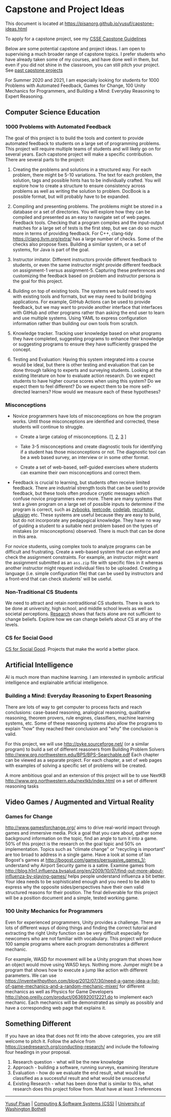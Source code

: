 # Capstone and Project Ideas

This document is located at <https://pisanorg.github.io/yusuf/capstone-ideas.html>

To apply for a capstone project, see my [CSSE Capstone Guidelines](./capstone.html)

Below are some potential capstone and project ideas.
I am open to supervising a much broader range of capstone topics. I prefer students who have already
taken some of my courses, and have done well in them, but even if you did not shine in the classroom,
you can still pitch your project. See [past capstone projects](https://pisanorg.github.io/yusuf/people)

For Summer 2020 and 2021, I am especially looking for students for 1000 Problems with Automated Feedback, Games for Change, 100 Unity Mechanics for Programmers, and Building a Mind: Everyday Reasoning to Expert Reasoning.

## Computer Science Education

### 1000 Problems with Automated Feedback

The goal of this project is to build the tools and content to provide
automated feedback to students on a large set of programming
problems. This project will require multiple teams of students and
will likely go on for several years. Each capstone project will make a
specific contribution. There are several parts to the project:

1. Creating the problems and solutions in a structured way. For each problem, there might be 5-10 variations. The text for each problem, the solution, tags and possible hints has to be individually crafted. You will explore how to create a structure to ensure consistency across problems as well as writing the solution to problem. DocBook is a possible format, but will probably have to be expanded.

2. Compiling and presenting problems. The problems might be stored in a database or a set of directories. You will explore how they can be compiled and presented as an easy to navigate set of web pages.
Feedback tools. Checking that a program compiles and the input-output matches for a large set of tests is the first step, but we can do so much more in terms of providing feedback. For C++, clang-tidy <https://clang.llvm.org/extra/> has a large number of checks. Some of the checks also propose fixes. Building a similar system, or a set of systems, for Java is part of the goal.

3. Instructor imitator. Different instructors provide different feedback to students, or even the same instructor might provide different feedback on assignment-1 versus assignment-5. Capturing these preferences and customizing the feedback based on problem and instructor persona is the goal for this project.

4. Building on top of existing tools. The systems we build need to work with existing tools and formats, but we may need to build bridging applications. For example, GitHub Actions can be used to provide feedback, but we may want to provide another interface that interfaces with GitHub and other programs rather than asking the end user to learn and use multiple systems. Using YAML to express configuration information rather than building our own tools from scratch.

5. Knowledge tracker. Tracking user knowledge based on what programs they have completed, suggesting programs to enhance their knowledge or suggesting programs to ensure they have sufficiently grasped the concept.

6. Testing and Evaluation: Having this system integrated into a course would be ideal, but there is other testing and evaluation that can be done through talking to experts and surveying students. Looking at the existing literature on how to evaluate action research. Do we expect students to have higher course scores when using this system? Do we expect them to feel different? Do we expect them to be more self-directed learners? How would we measure each of these hypotheses?

### Misconceptions

- Novice programmers have lots of misconceptions on how the program works.
Until those misconceptions are identified and corrected, these students will continue to
struggle.

  - Create a large catalog of misconceptions. [[1](https://dl.acm.org/citation.cfm?id=1734299),
  [2](http://csteachingtips.org/),
  [3](https://scholar.google.com/scholar?hl=en&as_sdt=0%2C48&q=cs1+student+misconceptions&btnG=)
  ]

  - Take 3-5 misconceptions and create diagnostic tools for identifying
  if a student has those misconceptions or not. The diagnostic tool can be a web based survey,
  an interview or in some other format.
  - Create a set of web-based, self-guided exercises where
  students can examine their own misconceptions and correct them.
  
- Feedback is crucial to learning, but students often receive limited feedback. There are industrial strength tools that can be used to provide feedback, but these tools often produce cryptic messages which confuse novice programmers even more. There are many systems that test a given program on a large set of possible inputs to determine if the program is correct, such as [zybooks](https://www.zybooks.com/), [leetcode](https://leetcode.com), [codelab](https://www.turingscraft.com/), [recurtutor](https://vtechworks.lib.vt.edu/handle/10919/64249), [uAssign](https://www.ideals.illinois.edu/handle/2142/101068) etc. These systems are useful because they are easy to build, but do not incorporate any pedagogical knowledge. They have no way of guiding a student to a suitable next problem based on the types of mistakes (or misconceptions) observed. There is much that can be done in this area.

For novice students, using complex tools to analyze programs can be difficult and frustrating. Create a web-based system that can enforce and check the assignment constraints. For example, an instructor might want the assignment submitted as an `ass.zip` file with specific files in it whereas another instructor might request individual files to be uploaded. Creating a language (i.e. simple configuration file) that can be used by instructors and a front-end that can check students' will be useful.
  
### Non-Traditional CS Students

We need to attract and retain nontraditional CS students. There is work to be done at university, high school,
and middle school levels as well as societal perceptions. [Research](https://www.tandfonline.com/doi/abs/10.1080/0163853X.2015.1136507) shows that facts alone are not sufficient to change beliefs. Explore how we can change beliefs about CS at any of the levels.

### CS for Social Good

[CS for Social Good](http://www.sigcas.org/csged/). Projects that make the world a better place.

## Artificial Intelligence

AI is much more than machine learning. I am interested in symbolic artificial intelligence and explainable artificial intelligence.

### Building a Mind: Everyday Reasoning to Expert Reasoning

There are lots of way to get computer to process facts and reach conclusions: case-based reasoning, analogical reasoning, qualitative reasoning, theorem provers, rule engines, classifiers, machine learning systems, etc. Some of these reasoning systems also allow the programs to explain "how" they reached their conclusion and "why" the conclusion is valid.

For this project, we will use <http://pyke.sourceforge.net/> (or a similar program) to build a set of different reasoners from Building Problem Solvers <http://www.qrg.northwestern.edu/BPS/BPS-Searchable.pdf> Each chapter can be viewed as a separate project. For each chapter, a set of web pages with examples of solving a specific set of problems will be created.

A more ambitious goal and an extension of this project will be to use NextKB <http://www.qrg.northwestern.edu/nextkb/index.html> on a set of different reasoning tasks

## Video Games / Augmented and Virtual Reality

### Games for Change

<http://www.gamesforchange.org/> aims to drive real-world impact through games and immersive media. Pick a goal that you care about, gather some background information on the topic, find an angle to turn it into a game. 50% of this project is the research on the goal topic and 50% on implementation. Topics such as "climate change" or "recycling is important" are too broad to address in a single game. Have a look at some of Ian Bogost's games at <http://bogost.com/games/persuasive_games_1/>; understand why Airport Security game is a satire. Examine games from <http://blog.h1n1.influenza.bvsalud.org/en/2009/10/07/find-out-more-about-influenza-by-playing-games/> helps people understand influenza a bit better. Your idea needs to be sophisticated enough and you need to be able to express why the opposite sides/perspectives have their own valid structured reasons for their position. The final deliverable for this project will be a position document and a simple, tested working game.

### 100 Unity Mechanics for Programmers

Even for experienced programmers, Unity provides a challenge. There are lots of different ways of doing things and finding the correct tutorial and extracting the right Unity function can be very difficult especially for newcomers who are not familiar with vocabulary. This project will produce 100 sample programs where each program demonstrates a different mechanic.

For example, WASD for movement will be a Unity program that shows how an object would move using WASD keys. Nothing more. Jumper might be a program that shows how to execute a jump like action with different parameters. We can use <https://inventwithpython.com/blog/2012/07/30/need-a-game-idea-a-list-of-game-mechanics-and-a-random-mechanic-mixer/> for different mechanics as well as Physics for Game Developers <http://shop.oreilly.com/product/0636920012221.do> to implement each mechanic. Each mechanics will be demonstrated as simply as possibly and have a corresponding web page that explains it.

## Something Different

If you have an idea that does not fit into the above categories, you are still welcome to pitch it. Follow the advice from <https://csedresearch.org/conducting-research/> and include the following four headings in your proposal.

  1. Research question - what will be the new knowledge
  2. Approach - building a software, running surveys, examining literature
  3. Evaluation - how do we evaluate the end result, what would be classified as a successful result and what would be unsuccessful
  4. Existing Research - what has been done that is similar to this, what research does this project follow from. Must have at least 3 references

***

[Yusuf Pisan](https://pisanorg.github.io/yusuf/) | [Computing & Software Systems (CSS)](https://www.uwb.edu/css) | [University of Washington Bothell](https://www.uwb.edu/)
